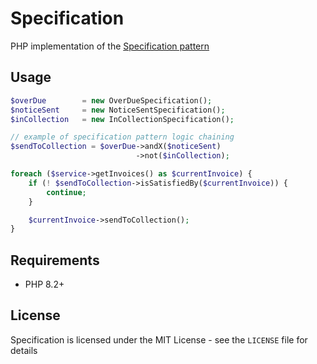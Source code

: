 # Specification

PHP implementation of the [Specification pattern][specification_pattern]

## Usage

```php
$overDue        = new OverDueSpecification();
$noticeSent     = new NoticeSentSpecification();
$inCollection   = new InCollectionSpecification();

// example of specification pattern logic chaining
$sendToCollection = $overDue->andX($noticeSent)
                            ->not($inCollection);

foreach ($service->getInvoices() as $currentInvoice) {
    if (! $sendToCollection->isSatisfiedBy($currentInvoice)) {
        continue;
    }

    $currentInvoice->sendToCollection();
}
```

## Requirements

- PHP 8.2+

## License

Specification is licensed under the MIT License - see the `LICENSE` file for details

[specification_pattern]: http://en.wikipedia.org/wiki/Specification_pattern
